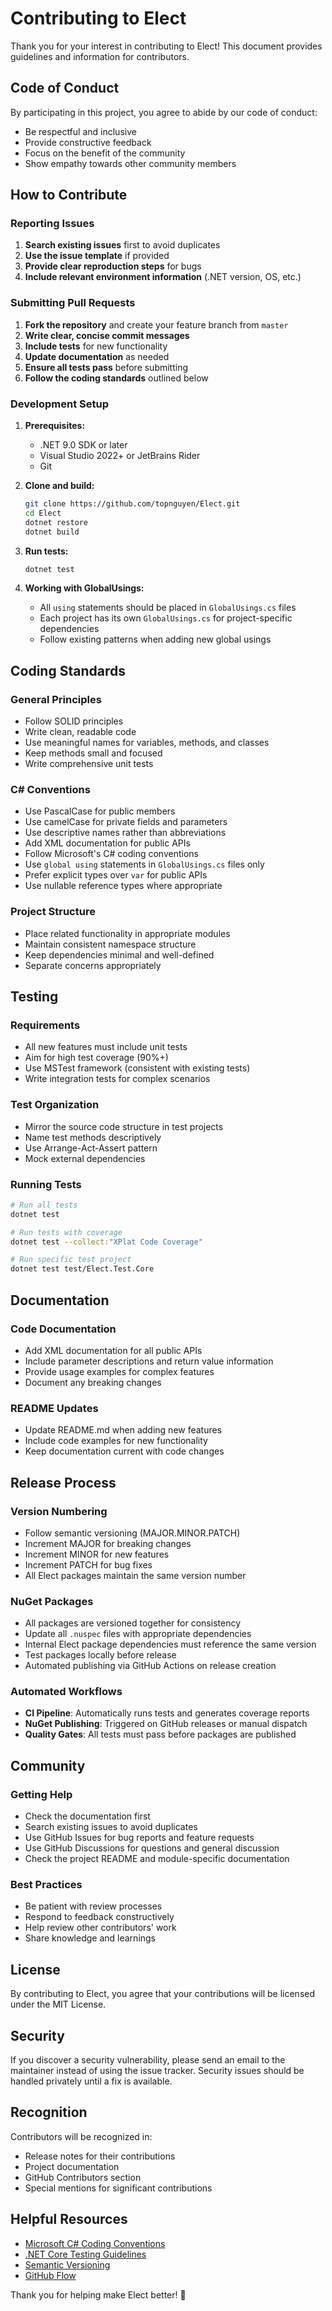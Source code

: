 # Contributing to Elect

Thank you for your interest in contributing to Elect! This document provides guidelines and information for contributors.

## Code of Conduct

By participating in this project, you agree to abide by our code of conduct:
- Be respectful and inclusive
- Provide constructive feedback
- Focus on the benefit of the community
- Show empathy towards other community members

## How to Contribute

### Reporting Issues

1. **Search existing issues** first to avoid duplicates
2. **Use the issue template** if provided
3. **Provide clear reproduction steps** for bugs
4. **Include relevant environment information** (.NET version, OS, etc.)

### Submitting Pull Requests

1. **Fork the repository** and create your feature branch from `master`
2. **Write clear, concise commit messages**
3. **Include tests** for new functionality
4. **Update documentation** as needed
5. **Ensure all tests pass** before submitting
6. **Follow the coding standards** outlined below

### Development Setup

1. **Prerequisites:**
   - .NET 9.0 SDK or later
   - Visual Studio 2022+ or JetBrains Rider
   - Git

2. **Clone and build:**
   ```bash
   git clone https://github.com/topnguyen/Elect.git
   cd Elect
   dotnet restore
   dotnet build
   ```

3. **Run tests:**
   ```bash
   dotnet test
   ```

4. **Working with GlobalUsings:**
   - All `using` statements should be placed in `GlobalUsings.cs` files
   - Each project has its own `GlobalUsings.cs` for project-specific dependencies
   - Follow existing patterns when adding new global usings

## Coding Standards

### General Principles
- Follow SOLID principles
- Write clean, readable code
- Use meaningful names for variables, methods, and classes
- Keep methods small and focused
- Write comprehensive unit tests

### C# Conventions
- Use PascalCase for public members
- Use camelCase for private fields and parameters
- Use descriptive names rather than abbreviations
- Add XML documentation for public APIs
- Follow Microsoft's C# coding conventions
- Use `global using` statements in `GlobalUsings.cs` files only
- Prefer explicit types over `var` for public APIs
- Use nullable reference types where appropriate

### Project Structure
- Place related functionality in appropriate modules
- Maintain consistent namespace structure
- Keep dependencies minimal and well-defined
- Separate concerns appropriately

## Testing

### Requirements
- All new features must include unit tests
- Aim for high test coverage (90%+)
- Use MSTest framework (consistent with existing tests)
- Write integration tests for complex scenarios

### Test Organization
- Mirror the source code structure in test projects
- Name test methods descriptively
- Use Arrange-Act-Assert pattern
- Mock external dependencies

### Running Tests
```bash
# Run all tests
dotnet test

# Run tests with coverage
dotnet test --collect:"XPlat Code Coverage"

# Run specific test project
dotnet test test/Elect.Test.Core
```

## Documentation

### Code Documentation
- Add XML documentation for all public APIs
- Include parameter descriptions and return value information
- Provide usage examples for complex features
- Document any breaking changes

### README Updates
- Update README.md when adding new features
- Include code examples for new functionality
- Keep documentation current with code changes

## Release Process

### Version Numbering
- Follow semantic versioning (MAJOR.MINOR.PATCH)
- Increment MAJOR for breaking changes
- Increment MINOR for new features
- Increment PATCH for bug fixes
- All Elect packages maintain the same version number

### NuGet Packages
- All packages are versioned together for consistency
- Update all `.nuspec` files with appropriate dependencies
- Internal Elect package dependencies must reference the same version
- Test packages locally before release
- Automated publishing via GitHub Actions on release creation

### Automated Workflows
- **CI Pipeline**: Automatically runs tests and generates coverage reports
- **NuGet Publishing**: Triggered on GitHub releases or manual dispatch
- **Quality Gates**: All tests must pass before packages are published

## Community

### Getting Help
- Check the documentation first
- Search existing issues to avoid duplicates
- Use GitHub Issues for bug reports and feature requests
- Use GitHub Discussions for questions and general discussion
- Check the project README and module-specific documentation

### Best Practices
- Be patient with review processes
- Respond to feedback constructively
- Help review other contributors' work
- Share knowledge and learnings

## License

By contributing to Elect, you agree that your contributions will be licensed under the MIT License.

## Security

If you discover a security vulnerability, please send an email to the maintainer instead of using the issue tracker. Security issues should be handled privately until a fix is available.

## Recognition

Contributors will be recognized in:
- Release notes for their contributions
- Project documentation
- GitHub Contributors section
- Special mentions for significant contributions

## Helpful Resources

- [Microsoft C# Coding Conventions](https://docs.microsoft.com/en-us/dotnet/csharp/programming-guide/inside-a-program/coding-conventions)
- [.NET Core Testing Guidelines](https://docs.microsoft.com/en-us/dotnet/core/testing/)
- [Semantic Versioning](https://semver.org/)
- [GitHub Flow](https://guides.github.com/introduction/flow/)

Thank you for helping make Elect better! 🚀